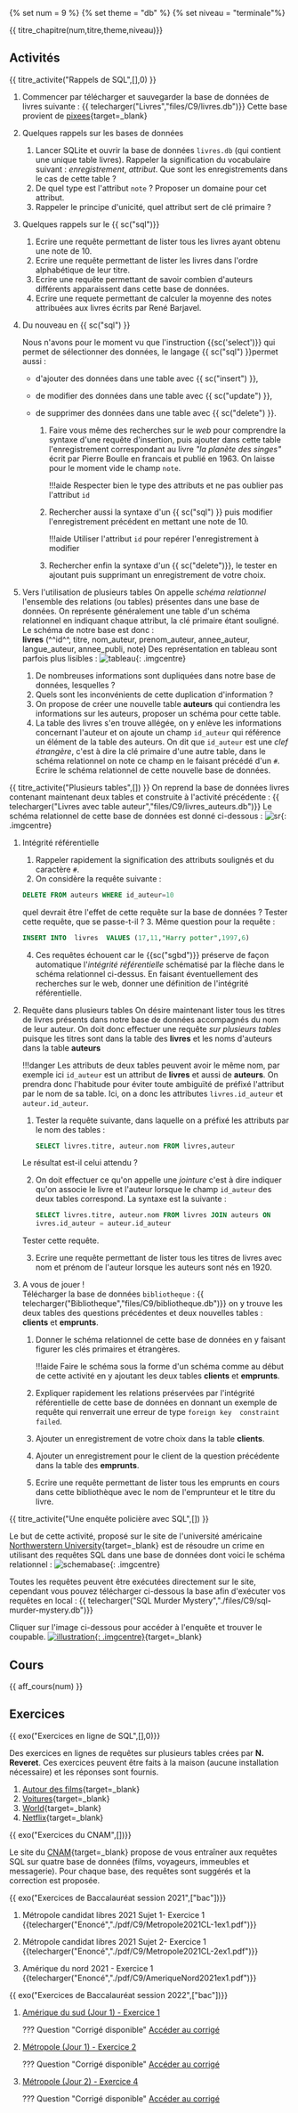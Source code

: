 {% set num = 9 %}
{% set theme = "db" %}
{% set niveau = "terminale"%}

{{ titre_chapitre(num,titre,theme,niveau)}}
 
 
## Activités 
{{ titre_activite("Rappels de SQL",[],0) }}

1. Commencer par télécharger et sauvegarder la base de données de livres suivante :
    {{ telecharger("Livres","files/C9/livres.db")}}
Cette base provient de [pixees](https://pixees.fr/informatiquelycee/term/c2.html){target=_blank}
2. Quelques rappels sur les bases de données
    1. Lancer SQLite et ouvrir la base de données `livres.db` (qui contient une unique table livres). Rappeler la signification du vocabulaire suivant : *enregistrement*, *attribut*. Que sont les enregistrements dans le cas de cette table ?
    2. De quel type est l'attribut `note` ? Proposer un domaine pour cet attribut.
    3. Rappeler le principe d'unicité, quel attribut sert de clé primaire ?

3. Quelques rappels sur le {{ sc("sql")}}
    1. Ecrire une requête permettant de lister tous les livres ayant obtenu une note de 10.
    2. Ecrire une requête permettant de lister les livres dans l'ordre alphabétique de leur titre.
    3. Ecrire une requête permettant de savoir combien d'auteurs différents apparaissent dans cette base de données.
    3. Ecrire une requete permettant de calculer la moyenne des notes attribuées aux livres écrits par René Barjavel.

4. Du nouveau en {{ sc("sql") }} 

    Nous n'avons pour le moment vu que l'instruction {{sc('select')}} qui permet de sélectionner des données, le langage {{ sc("sql") }}permet aussi :

    * d'ajouter des données dans une table avec {{ sc("insert") }},
    * de modifier des données dans une table avec {{ sc("update") }},
    * de supprimer des données dans une table avec {{ sc("delete") }}.

        1. Faire vous même des recherches sur le *web* pour comprendre la syntaxe d'une requête d'insertion, puis ajouter dans cette table l'enregistrement correspondant au livre *"la planète des singes"* écrit par Pierre Boulle en francais et publié en 1963. On laisse pour le moment vide le champ `note`. 

            !!!aide 
                Respecter bien le type des attributs et ne pas oublier pas l'attribut `id`

        2. Rechercher aussi la syntaxe d'un {{ sc("sql") }} puis modifier l'enregistrement précédent en mettant une note de 10.

            !!!aide 
                Utiliser l'attribut `id` pour repérer l'enregistrement à modifier

        3. Rechercher enfin la syntaxe d'un {{ sc("delete")}}, le tester en ajoutant puis supprimant un enregistrement de votre choix.

5. Vers l'utilisation de plusieurs tables
On appelle *schéma relationnel* l'ensemble des relations (ou tables) présentes dans une base de données. On représente généralement une table d'un schéma relationnel en indiquant chaque attribut, la clé primaire étant souligné. Le schéma de notre base est donc :   
**livres** (^^id^^, titre, nom_auteur, prenom_auteur, annee_auteur, langue_auteur, annee_publi, note) 
Des représentation en tableau sont parfois plus lisibles :
![tableau](./images/C9/sgbd1.png){: .imgcentre}

    1. De nombreuses informations sont dupliquées dans notre base de données, lesquelles ?
    2. Quels sont les inconvénients de cette duplication d'information ?
    3. On propose de créer une nouvelle table **auteurs** qui contiendra les informations sur les auteurs, proposer un schéma pour cette table.
    4. La table des livres s'en trouve allégée, on y enlève les informations concernant l'auteur et on ajoute un champ `id_auteur` qui référence un élément de la table des auteurs. On dit que `id_auteur` est une *clef étrangère*, c'est à dire la clé primaire d'une autre table, dans le schéma relationnel on note ce champ en le faisant précédé d'un `#`. Ecrire le schéma relationnel de cette nouvelle base de données.

{{ titre_activite("Plusieurs tables",[]) }}
On reprend la base de données livres contenant maintenant deux tables et construite à l'activité précédente :
    {{ telecharger("Livres avec table auteur","files/C9/livres_auteurs.db")}}
Le schéma relationnel de cette base de données est donné ci-dessous :
![sr](./images/C9/sgbd2.png){: .imgcentre}

1. Intégrité référentielle

    1. Rappeler rapidement la signification des attributs soulignés et du caractère `#`.
    2. On considère la requête suivante :
    ```sql
    DELETE FROM auteurs WHERE id_auteur=10
    ```
    quel devrait être l'effet de cette requête sur la base de données ? Tester cette requête, que se passe-t-il ?
    3. Même question pour la requête  : 
    ```sql
    INSERT INTO  livres  VALUES (17,11,"Harry potter",1997,6)
    ```
    4. Ces requêtes échouent car le {{sc("sgbd")}} préserve de façon automatique l'*intégrité référentielle* schématisé par la flèche dans le schéma relationnel ci-dessus. En faisant éventuellement des recherches sur le web, donner une définition de l'intégrité référentielle.

2. Requête dans plusieurs tables
On désire maintenant lister tous les titres de livres présents dans notre base de données accompagnés du nom de leur auteur. On doit donc effectuer une requête *sur plusieurs tables* puisque les titres sont dans la table des **livres** et les noms d'auteurs dans la table **auteurs**

    !!!danger
        Les attributs de deux tables peuvent avoir le même nom, par exemple ici `id_auteur` est un attribut de **livres** et aussi de  **auteurs**. On prendra donc l'habitude pour éviter toute ambiguïté de préfixé l'attribut par le nom de sa table. Ici, on a donc les attributes `livres.id_auteur` et `auteur.id_auteur`. 

    1. Tester la requête suivante, dans laquelle on a préfixé les attributs par le nom des tables : 

        ```sql
        SELECT livres.titre, auteur.nom FROM livres,auteur
        ```
    Le résultat est-il celui attendu ?

    2. On doit effectuer ce qu'on appelle une *jointure* c'est à dire indiquer qu'on associe le livre et l'auteur lorsque le champ `id_auteur` des deux tables correspond. La syntaxe est la suivante : 

        ```sql
        SELECT livres.titre, auteur.nom FROM livres JOIN auteurs ON 
        ivres.id_auteur = auteur.id_auteur
        ```
    Tester cette requête.

    3. Ecrire une requête permettant de lister tous les titres de livres avec nom et prénom de l'auteur lorsque les auteurs sont nés en 1920.

3. A vous de jouer !   
Télécharger la base de données `bibliotheque` :
{{ telecharger("Bibliotheque","files/C9/bibliotheque.db")}}
 on y trouve les deux tables des questions précédentes et deux nouvelles tables : **clients** et **emprunts**.

    1. Donner le schéma relationnel de cette base de données en y faisant figurer les clés primaires et étrangères. 

        !!!aide
            Faire le schéma sous la forme d'un schéma comme au début de cette activité en y ajoutant les deux tables **clients** et **emprunts**.

    2. Expliquer rapidement les relations préservées par l'intégrité référentielle de cette base de données en donnant un exemple de requête qui renverrait une erreur de type `foreign key  constraint failed`.

    3. Ajouter un enregistrement de votre choix dans la table **clients**.

    4. Ajouter un enregistrement pour le client de la question précédente dans la table des **emprunts**.

    5. Ecrire une requête permettant de lister tous les emprunts en cours dans cette bibliothèque avec le nom de l'emprunteur et le titre du livre.


{{ titre_activite("Une enquête policière avec SQL",[]) }}

Le but de cette activité, proposé sur le site de l'université américaine  [Northwerstern University](https://knightlab.northwestern.edu/){target=_blank} est de résoudre un crime en utilisant des requêtes SQL dans une base de données dont voici le schéma relationnel :
![schemabase](./images/C9/sqlmm.png){: .imgcentre}

Toutes les requêtes peuvent être exécutées directement sur le site, cependant vous pouvez télécharger ci-dessous la base afin d'exécuter vos requêtes en local :
{{ telecharger("SQL Murder Mystery","./files/C9/sql-murder-mystery.db")}}

Cliquer sur l'image ci-dessous pour accéder à l'enquête et trouver le coupable.
[![illustration](./images/C9/mm.png){: .imgcentre}](https://mystery.knightlab.com/walkthrough.html){target=_blank}


## Cours

{{ aff_cours(num) }}


## Exercices

{{ exo("Exercices en ligne de SQL",[],0)}}

Des exercices en lignes de requêtes sur plusieurs tables crées par **N. Reveret**. Ces exercices peuvent être faits à la maison (aucune installation nécessaire) et les réponses sont fournis.

1. [Autour des films](https://e-nsi.forge.aeif.fr/exercices_bdd/41_films/films/){target=_blank}
2. [Voitures](https://e-nsi.forge.aeif.fr/exercices_bdd/42_cars/cars/){target=_blank}
3. [World](https://e-nsi.forge.aeif.fr/exercices_bdd/51_world/world/){target=_blank}
4. [Netflix](https://e-nsi.forge.aeif.fr/exercices_bdd/52_netflix/netflix/){target=_blank}

{{ exo("Exercices du CNAM",[])}}

Le site du [CNAM](http://deptfod.cnam.fr/bd/tp){target=_blank} propose de vous entraîner aux requêtes SQL sur quatre base de données (films, voyageurs, immeubles et messagerie). Pour chaque base, des requêtes sont suggérés et la correction est proposée.

{{ exo("Exercices de Baccalauréat session 2021",["bac"])}}

1. Métropole candidat libres 2021 Sujet 1- Exercice 1
{{telecharger("Enoncé","./pdf/C9/Metropole2021CL-1ex1.pdf")}}

2. Métropole candidat libres 2021 Sujet 2- Exercice 1
{{telecharger("Enoncé","./pdf/C9/Metropole2021CL-2ex1.pdf")}}

3. Amérique du nord 2021 - Exercice 1
{{telecharger("Enoncé","./pdf/C9/AmeriqueNord2021ex1.pdf")}}

{{ exo("Exercices de Baccalauréat session 2022",["bac"])}}

1. [Amérique du sud (Jour 1) - Exercice 1](https://fabricenativel.github.io/officiels/Annales/EE/2022/22-NSIJ1AS1.pdf) 

    ??? Question "Corrigé disponible"
        [Accéder au corrigé](https://fabricenativel.github.io/Terminale/Annales/Corriges/22-NSIJ1AS1/#exercice-1)

2. [Métropole (Jour 1) - Exercice 2](https://fabricenativel.github.io/officiels/Annales/EE/2022/22-NSIJ1ME1.pdf) 

    ??? Question "Corrigé disponible"
        [Accéder au corrigé](https://fabricenativel.github.io/Terminale/Annales/Corriges/22-NSIJ1ME1/#exercice-2)

2. [Métropole (Jour 2) - Exercice 4](https://fabricenativel.github.io/officiels/Annales/EE/2022/22-NSIJ2ME1.pdf) 

    ??? Question "Corrigé disponible"
        [Accéder au corrigé](https://fabricenativel.github.io/Terminale/Annales/Corriges/22-NSIJ2ME1/#exercice-4)